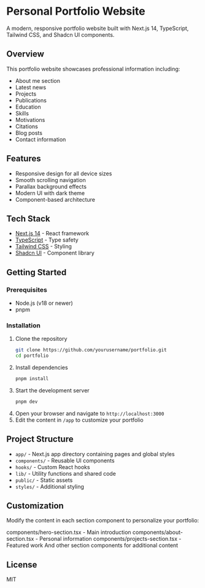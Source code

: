 # Personal Portfolio Website

A modern, responsive portfolio website built with Next.js 14, TypeScript, Tailwind CSS, and Shadcn UI components.

## Overview

This portfolio website showcases professional information including:

- About me section
- Latest news
- Projects
- Publications
- Education
- Skills
- Motivations
- Citations
- Blog posts
- Contact information

## Features

- Responsive design for all device sizes
- Smooth scrolling navigation
- Parallax background effects
- Modern UI with dark theme
- Component-based architecture

## Tech Stack

- [Next.js 14](https://nextjs.org/) - React framework
- [TypeScript](https://www.typescriptlang.org/) - Type safety
- [Tailwind CSS](https://tailwindcss.com/) - Styling
- [Shadcn UI](https://ui.shadcn.com/) - Component library

## Getting Started

### Prerequisites
- Node.js (v18 or newer)
- pnpm

### Installation
1. Clone the repository
   ```bash
   git clone https://github.com/yourusername/portfolio.git
   cd portfolio
   ```
2. Install dependencies
   ```bash
   pnpm install
   ```
3. Start the development server
   ```bash
   pnpm dev
   ```
4. Open your browser and navigate to `http://localhost:3000`
5. Edit the content in `/app` to customize your portfolio

## Project Structure
- `app/` - Next.js app directory containing pages and global styles
- `components/` - Reusable UI components
- `hooks/` - Custom React hooks
- `lib/` - Utility functions and shared code
- `public/` - Static assets
- `styles/` - Additional styling

## Customization
Modify the content in each section component to personalize your portfolio:

components/hero-section.tsx - Main introduction
components/about-section.tsx - Personal information
components/projects-section.tsx - Featured work
And other section components for additional content

## License
MIT
